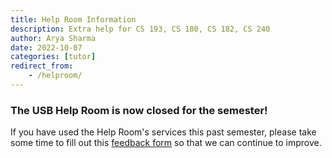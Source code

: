 ```yaml
---
title: Help Room Information
description: Extra help for CS 193, CS 180, CS 182, CS 240
author: Arya Sharma
date: 2022-10-07
categories: [tutor]
redirect_from:
    - /helproom/
---
```


### The USB Help Room is now closed for the semester!
<!---
### USB Help Room has started for the Spring 2023 semester!
--->
If you have used the Help Room's services this past semester, please take some time to fill out this [feedback form](https://forms.gle/QCF6DxvABH4ttHVK6) so that we can continue to improve.

<!---
The Help Room schedule for 2023 can be found [here](https://docs.google.com/spreadsheets/d/e/2PACX-1vQTaaiz1y0E5k9ZWGEb65eTiraH5wCyRp6lyBjkabtozkCyBPReUQXvXYn3ZdFLnFS2OMYkfaDTG164/pubhtml). Use the different sheets to view tutors by course and links to each tutor's individual Zoom meeting room.

You can also view the schedule below:

<style>
    .video-container {
    position: relative;
    padding-bottom: 56.25%;
    padding-top: 35px;
    height: 0;
    overflow: hidden;
    } 
    .video-container iframe {
    position: absolute;
    top:0;
    left: 0; 
    width: 100%;
    height: 100%; 
    }
 </style>

<figure class="video-container">
<iframe src="https://docs.google.com/spreadsheets/d/e/2PACX-1vQTaaiz1y0E5k9ZWGEb65eTiraH5wCyRp6lyBjkabtozkCyBPReUQXvXYn3ZdFLnFS2OMYkfaDTG164/pubhtml?widget=true&amp;headers=false"></iframe>
</figure>
--->
